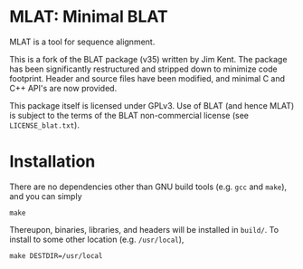 # MLAT: Minimal BLAT

MLAT is a tool for sequence alignment.

This is a fork of the BLAT package (v35) written by Jim Kent. The package has
been significantly restructured and stripped down to minimize code footprint.
Header and source files have been modified, and minimal C and C++ API's are now
provided.

This package itself is licensed under GPLv3. Use of BLAT (and hence MLAT) is
subject to the terms of the BLAT non-commercial license (see
`LICENSE_blat.txt`).


# Installation

There are no dependencies other than GNU build tools (e.g. `gcc` and `make`),
and you can simply

    make

Thereupon, binaries, libraries, and headers will be installed in `build/`. To
install to some other location (e.g. `/usr/local`),

    make DESTDIR=/usr/local

